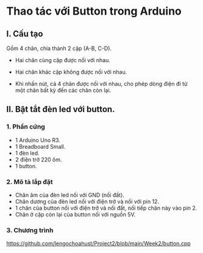 # Thao tác với Button trong Arduino

## I. Cấu tạo

Gồm 4 chân, chia thành 2 cặp (A-B, C-D).

- Hai chân cùng cặp được nối với nhau.

- Hai chân khác cặp không được nối với nhau.

- Khi nhấn nút, cả 4 chân được nối với nhau, cho phép dòng điện đi từ một chân bất kỳ đến các chân còn lại.

## II. Bật tắt đèn led với button.

### 1. Phần cứng
- 1 Arduino Uno R3.
- 1 Breadboard Small.
- 1 đèn led.
- 2 điện trở 220 ôm.
- 1 button.

### 2. Mô tả lắp đặt

- Chân âm của đèn led nối với GND (nối đất).
- Chân dương của đèn led nối với điện trở và nối với pin 12.
- 1 chân của button nối với điện trở và nối đất, nối tiếp chân này vào pin 2.
- Chân ở cặp còn lại của button nối với nguồn 5V.

### 3. Chương trình

https://github.com/lengochoahust/Project2/blob/main/Week2/button.cpp
